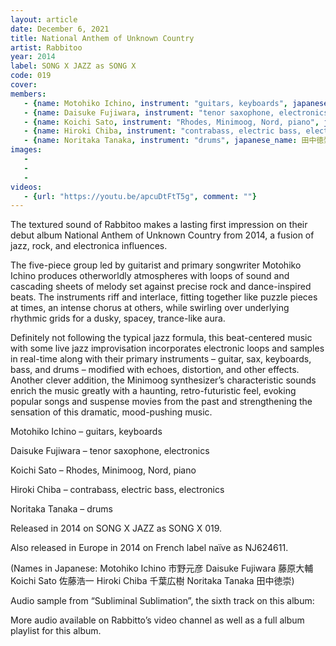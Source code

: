 ```yaml
---
layout: article
date: December 6, 2021
title: National Anthem of Unknown Country
artist: Rabbitoo
year: 2014
label: SONG X JAZZ as SONG X
code: 019
cover: 
members:
   - {name: Motohiko Ichino, instrument: "guitars, keyboards", japanese_name: 市野元彦, url: "https://motohikoichino.com/"}
   - {name: Daisuke Fujiwara, instrument: "tenor saxophone, electronics", japanese_name: 藤原大輔, url: "http://www.fujiwaradaisuke.com/"}
   - {name: Koichi Sato, instrument: "Rhodes, Minimoog, Nord, piano", japanese_name: 佐藤浩一, url: "http://koichisato.com/"}
   - {name: Hiroki Chiba, instrument: "contrabass, electric bass, electronics", japanese_name: 千葉広樹, url: "https://linktr.ee/Hirokichiba"}
   - {name: Noritaka Tanaka, instrument: "drums", japanese_name: 田中徳崇, url: "https://www.jazz.co.jp/Mus/tanakatokutakashi.html"}
images:
   - 
   - 
   - 
videos: 
   - {url: "https://youtu.be/apcuDtFtT5g", comment: ""}
---
```



The textured sound of Rabbitoo makes a lasting first impression on their debut album National Anthem of Unknown Country from 2014, a fusion of jazz, rock, and electronica influences.

The five-piece group led by guitarist and primary songwriter Motohiko Ichino produces otherworldly atmospheres with loops of sound and cascading sheets of melody set against precise rock and dance-inspired beats. The instruments riff and interlace, fitting together like puzzle pieces at times, an intense chorus at others, while swirling over underlying rhythmic grids for a dusky, spacey, trance-like aura.

Definitely not following the typical jazz formula, this beat-centered music with some live jazz improvisation incorporates electronic loops and samples in real-time along with their primary instruments – guitar, sax, keyboards, bass, and drums – modified with echoes, distortion, and other effects. Another clever addition, the Minimoog synthesizer’s characteristic sounds enrich the music greatly with a haunting, retro-futuristic feel, evoking popular songs and suspense movies from the past and strengthening the sensation of this dramatic, mood-pushing music.



Motohiko Ichino – guitars, keyboards

Daisuke Fujiwara – tenor saxophone, electronics

Koichi Sato – Rhodes, Minimoog, Nord, piano

Hiroki Chiba – contrabass, electric bass, electronics

Noritaka Tanaka – drums

Released in 2014 on SONG X JAZZ as SONG X 019.

Also released in Europe in 2014 on French label naïve as NJ624611.

(Names in Japanese: Motohiko Ichino 市野元彦 Daisuke Fujiwara 藤原大輔 Koichi Sato 佐藤浩一 Hiroki Chiba 千葉広樹 Noritaka Tanaka 田中徳崇)

Audio sample from “Subliminal Sublimation”, the sixth track on this album:

More audio available on Rabbitto’s video channel as well as a full album playlist for this album.


